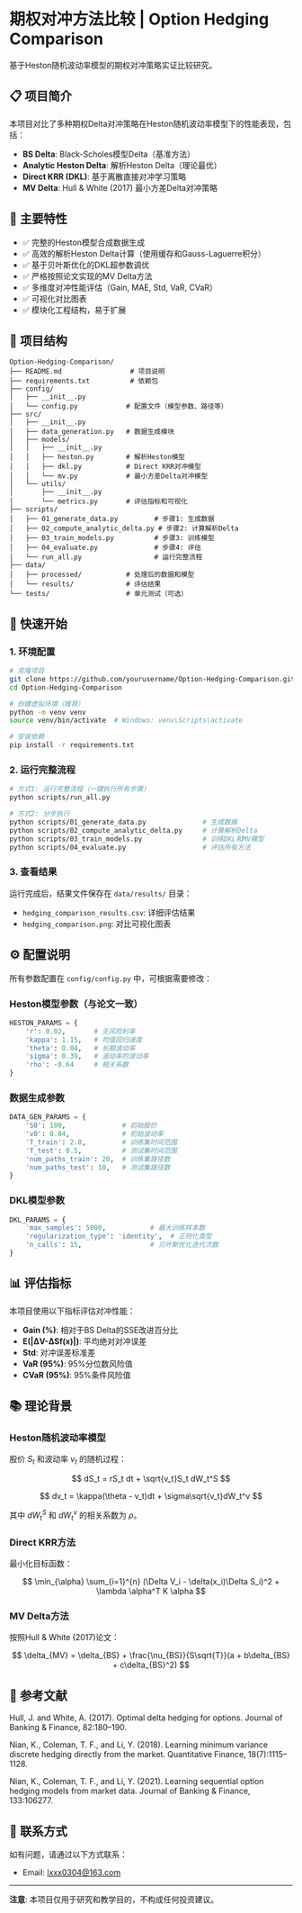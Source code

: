 # 期权对冲方法比较 | Option Hedging Comparison

基于Heston随机波动率模型的期权对冲策略实证比较研究。

## 📋 项目简介

本项目对比了多种期权Delta对冲策略在Heston随机波动率模型下的性能表现，包括：

- **BS Delta**: Black-Scholes模型Delta（基准方法）
- **Analytic Heston Delta**: 解析Heston Delta（理论最优）
- **Direct KRR (DKL)**: 基于离散直接对冲学习策略
- **MV Delta**: Hull & White (2017) 最小方差Delta对冲策略

## 🎯 主要特性

- ✅ 完整的Heston模型合成数据生成
- ✅ 高效的解析Heston Delta计算（使用缓存和Gauss-Laguerre积分）
- ✅ 基于贝叶斯优化的DKL超参数调优
- ✅ 严格按照论文实现的MV Delta方法
- ✅ 多维度对冲性能评估（Gain, MAE, Std, VaR, CVaR）
- ✅ 可视化对比图表
- ✅ 模块化工程结构，易于扩展

## 📁 项目结构

```
Option-Hedging-Comparison/
├── README.md                 # 项目说明
├── requirements.txt          # 依赖包
├── config/
│   ├── __init__.py
│   └── config.py            # 配置文件（模型参数、路径等）
├── src/
│   ├── __init__.py
│   ├── data_generation.py   # 数据生成模块
│   ├── models/
│   │   ├── __init__.py
│   │   ├── heston.py        # 解析Heston模型
│   │   ├── dkl.py           # Direct KRR对冲模型
│   │   └── mv.py            # 最小方差Delta对冲模型
│   └── utils/
│       ├── __init__.py
│       └── metrics.py       # 评估指标和可视化
├── scripts/
│   ├── 01_generate_data.py         # 步骤1: 生成数据
│   ├── 02_compute_analytic_delta.py # 步骤2: 计算解析Delta
│   ├── 03_train_models.py          # 步骤3: 训练模型
│   ├── 04_evaluate.py              # 步骤4: 评估
│   └── run_all.py                  # 运行完整流程
├── data/
│   ├── processed/           # 处理后的数据和模型
│   └── results/             # 评估结果
└── tests/                   # 单元测试（可选）
```

## 🚀 快速开始

### 1. 环境配置

```bash
# 克隆项目
git clone https://github.com/yourusername/Option-Hedging-Comparison.git
cd Option-Hedging-Comparison

# 创建虚拟环境（推荐）
python -m venv venv
source venv/bin/activate  # Windows: venv\Scripts\activate

# 安装依赖
pip install -r requirements.txt
```

### 2. 运行完整流程

```bash
# 方式1: 运行完整流程（一键执行所有步骤）
python scripts/run_all.py

# 方式2: 分步执行
python scripts/01_generate_data.py              # 生成数据
python scripts/02_compute_analytic_delta.py     # 计算解析Delta
python scripts/03_train_models.py               # 训练DKL和MV模型
python scripts/04_evaluate.py                   # 评估所有方法
```

### 3. 查看结果

运行完成后，结果文件保存在 `data/results/` 目录：

- `hedging_comparison_results.csv`: 详细评估结果
- `hedging_comparison.png`: 对比可视化图表

## ⚙️ 配置说明

所有参数配置在 `config/config.py` 中，可根据需要修改：

### Heston模型参数（与论文一致）

```python
HESTON_PARAMS = {
    'r': 0.02,       # 无风险利率
    'kappa': 1.15,   # 均值回归速度
    'theta': 0.04,   # 长期波动率
    'sigma': 0.39,   # 波动率的波动率
    'rho': -0.64     # 相关系数
}
```

### 数据生成参数

```python
DATA_GEN_PARAMS = {
    'S0': 100,              # 初始股价
    'v0': 0.04,             # 初始波动率
    'T_train': 2.0,         # 训练集时间范围
    'T_test': 0.5,          # 测试集时间范围
    'num_paths_train': 20,  # 训练集路径数
    'num_paths_test': 10,   # 测试集路径数
}
```

### DKL模型参数

```python
DKL_PARAMS = {
    'max_samples': 5000,           # 最大训练样本数
    'regularization_type': 'identity',  # 正则化类型
    'n_calls': 15,                 # 贝叶斯优化迭代次数
}
```

## 📊 评估指标

本项目使用以下指标评估对冲性能：

- **Gain (%)**: 相对于BS Delta的SSE改进百分比
- **E(|ΔV-ΔSf(x)|)**: 平均绝对对冲误差
- **Std**: 对冲误差标准差
- **VaR (95%)**: 95%分位数风险值
- **CVaR (95%)**: 95%条件风险值

## 📚 理论背景

### Heston随机波动率模型

股价 $S_t$ 和波动率 $v_t$ 的随机过程：

$$
dS_t = rS_t dt + \sqrt{v_t}S_t dW_t^S
$$

$$
dv_t = \kappa(\theta - v_t)dt + \sigma\sqrt{v_t}dW_t^v
$$

其中 $dW_t^S$ 和 $dW_t^v$ 的相关系数为 $\rho$。

### Direct KRR方法

最小化目标函数：

$$
\min_{\alpha} \sum_{i=1}^{n} (\Delta V_i - \delta(x_i)\Delta S_i)^2 + \lambda \alpha^T K \alpha
$$

### MV Delta方法

按照Hull & White (2017)论文：

$$
\delta_{MV} = \delta_{BS} + \frac{\nu_{BS}}{S\sqrt{T}}(a + b\delta_{BS} + c\delta_{BS}^2)
$$

## 📖 参考文献

Hull, J. and White, A. (2017). Optimal delta hedging for options. Journal of Banking & Finance, 82:180–190.

Nian, K., Coleman, T. F., and Li, Y. (2018). Learning minimum variance discrete hedging directly from the market. Quantitative Finance, 18(7):1115–1128.

Nian, K., Coleman, T. F., and Li, Y. (2021). Learning sequential option hedging models from market data. Journal of Banking & Finance, 133:106277.

## 📧 联系方式

如有问题，请通过以下方式联系：
- Email: lxxx0304@163.com

---

**注意**: 本项目仅用于研究和教学目的，不构成任何投资建议。

